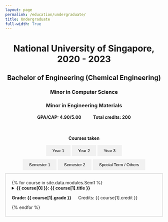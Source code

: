 ```yaml
---
layout: page
permalink: /education/undergraduate/
title: Undergraduate
full-width: True
---
```


<h1 style="text-align: center;">National University of Singapore, 2020 - 2023</h1>
<h2 style="text-align: center;"> Bachelor of Engineering (Chemical Engineering)</h2>
<h3 style="text-align: center;"> Minor in Computer Science</h3>
<h3 style="text-align: center;"> Minor in Engineering Materials</h3>  
<h4 style="text-align: center;"> GPA/CAP: 4.90/5.00 &emsp; &emsp; Total credits: 200</h4>  
&nbsp;
<p style="text-align: center;"><b>Courses taken</b></p>

<div class="tab-container">
  <div class="bar">
    <button class="item button tablink selected" onclick="openTab(event, 'year', 'Year 1', 'tablink')">Year 1</button>
    <button class="item button tablink" onclick="openTab(event, 'year', 'Year 2', 'tablink')">Year 2</button>
    <button class="item button tablink" onclick="openTab(event, 'year', 'Year 3', 'tablink')">Year 3</button>
  </div>

  <div id="Year 1" class="tab-container  year">
    <div class="bar">
      <button class="item button tablink2 selected" onclick="openTab(event, 'child', 'sem1', 'tablink2')">Semester 1</button>
      <button class="item button tablink2" onclick="openTab(event, 'child', 'sem2', 'tablink2')">Semester 2</button>
      <button class="item button tablink2" onclick="openTab(event, 'child', 'st1', 'tablink2')">Special Term / Others</button>
    </div>
    <div id="sem1" class="tab-container  child">
        {% for course in site.data.modules.Sem1 %}
            <details>
            <summary>
                <b>{{ course[0] }}: {{ course[1].title }}</b>
                <p><b>Grade: {{ course[1].grade }}</b> &emsp; Credits: {{ course[1].credit }}</p>
            </summary>
            <p>{{ course[1].description }}</p>
            </details>
        {% endfor %}
    </div>
    <div id="sem2" class="tab-container  child" style="display:none">
        {% for course in site.data.modules.Sem2 %}
            <details>
            <summary>
                <b>{{ course[0] }}: {{ course[1].title }}</b>
                <p><b>Grade: {{ course[1].grade }}</b> &emsp; Credits: {{ course[1].credit }}</p>
            </summary>
            <p>{{ course[1].description }}</p>
            </details>
        {% endfor %}
    </div>
    <div id="st1" class="tab-container  child" style="display:none">
        {% for course in site.data.modules.year1st %}
            <details>
            <summary>
                <b>{{ course[0] }}: {{ course[1].title }}</b>
                {% if course[0] == "EG1311" %}
                <p><i>Done as Advanced Placement Credits (APC)</i></p>
                {% endif %}
                <p><b>Grade: {{ course[1].grade }}</b> &emsp; Credits: {{ course[1].credit }}</p>
            </summary>
            <p>{{ course[1].description }}</p>
            </details>
        {% endfor %}
        <details>
            <summary>
            <b>PV1x: Solar Energy: Photovoltaic (PV) Energy Conversion</b>
            <p><i>Done as Design your Own Module (DYOM)</i></p>
            <p><b>Grade: CS</b> &emsp; Credits: 5 &emsp;<a href="https://courses.edx.org/certificates/8ec3c2b8e37a41aea3c3240abd798e1e">Certificate</a></p>
            </summary>
            <p>The key factor in getting more efficient and cheaper solar energy panels is the advance in the development of photovoltaic cells. In this course, you will learn how photovoltaic cells convert solar energy into usable electricity. You will also discover how to tackle potential loss mechanisms in solar cells. By understanding the semiconductor physics and optics involved, you will develop in-depth knowledge of how a photovoltaic cell works under different conditions. You will learn how to model all aspects of a working solar cell. For engineers and scientists working in the photovoltaic industry, this course is an absolute must to understand the opportunities for solar cell innovation.</p>
        </details>

        <details>
            <summary>
            <b>PV2x: Solar Energy: Photovoltaic (PV) Technologies</b>
            <p><i>Done as Design your Own Module (DYOM)</i></p>
            <p><b>Grade: CS</b> &emsp; Credits: 3 &emsp;<a href="https://courses.edx.org/certificates/49b58a1d11fd41a8a8e2b7e244658cc6">Certificate</a></p>
            </summary>
            <p>The technologies used to produce solar cells and photovoltaic modules are advancing to deliver highly efficient and flexible solar panels. In this course you will explore the main PV technologies in the current market. You will gain in-depth knowledge about crystalline silicon based solar cells (90% market share) as well as other up and coming technologies like CdTe, CIGS and Perovskites. This course provides answers to the questions: How are solar cells made from raw materials? Which technologies have the potential to be the major players for different applications in the future? What different techniques are used for the processing and characterization of the various PV technologies?</p>
        </details>
    </div>

  </div>

  <div id="Year 2" class="tab-container  year" style="display:none">
    <div class="bar">
      <button class="item button tablink2 selected" onclick="openTab(event, 'child', 'sem3', 'tablink2')">Semester 1</button>
      <button class="item button tablink2" onclick="openTab(event, 'child', 'sem4', 'tablink2')">Semester 2</button>
      <button class="item button tablink2" onclick="openTab(event, 'child', 'st2', 'tablink2')">Special Term / Others</button>
    </div>
    <div id="sem3" class="tab-container  child" style="display:none">
        {% for course in site.data.modules.Sem3 %}
            <details>
            <summary>
                <b>{{ course[0] }}: {{ course[1].title }}</b>
                <p><b>Grade: {{ course[1].grade }}</b> &emsp; Credits: {{ course[1].credit }}</p>
            </summary>
            <p>{{ course[1].description }}</p>
            </details>
        {% endfor %}
    </div>
    <div id="sem4" class="tab-container  child" style="display:none">
        {% for course in site.data.modules.Sem4 %}
            <details>
            <summary>
                <b>{{ course[0] }}: {{ course[1].title }}</b>
                {% if course[0] == "EG2605" %}
                <p><i>Research under Assistant Professor He Qian's group</i></p>
                {% endif %}
                <p><b>Grade: {{ course[1].grade }}</b> &emsp; Credits: {{ course[1].credit }}</p>
            </summary>
            <p>{{ course[1].description }}</p>
            </details>
        {% endfor %}
    </div>
    <div id="st2" class="tab-container  child" style="display:none">
        {% for course in site.data.modules.year2st %}
            <details>
            <summary>
                <b>{{ course[0] }}: {{ course[1].title }}</b>
                {% if course[0] == "EG2701A" %}
                <p><i>Research under Assistant Professor Pieremanuele Canepa's group</i></p>
                {% endif %}
                <p><b>Grade: {{ course[1].grade }}</b> &emsp; Credits: {{ course[1].credit }}</p>
            </summary>
            <p>{{ course[1].description }}</p>
            </details>
        {% endfor %}
        <details>
            <summary>
            <b>IWC207: Statistics</b>
            <p><i>Done in Korea University (Winter School)</i></p>
            <p><b>Grade: CS</b> &emsp; Credits: 4 </p>
            </summary>
            <p>This course provides a broad introduction to statistical practice and data analysis techniques. It aims to equip students with a basic understanding of statistics, so that they can employ appropriate methods of analysis in various circumstances. The techniques learnt are widely used in the sciences, social sciences, business and many other fields of study. Topics covered include collecting data, getting information from data, data manipulation, statistical inference, regression and analysis of categorical data.</p>
        </details>
    </div>

  </div>

  <div id="Year 3" class="tab-container  year" style="display:none">
    <div class="bar">
      <button class="item button tablink2 selected" onclick="openTab(event, 'child', 'sem5', 'tablink2')">Semester 1</button>
      <button class="item button tablink2" onclick="openTab(event, 'child', 'sem6', 'tablink2')">Semester 2</button>
    </div>
    <div id="sem5" class="tab-container  child" style="display:none">
    {% for course in site.data.modules.Sem5 %}
        <details>
        <summary>
            <b>{{ course[0] }}: {{ course[1].title }}</b>
            {% if course[0] == "EG3611A" %}
            <p><i>Research intern in the Agency for Science, Technology and Research (A*STAR)</i></p>
            {% endif %}
            <p><b>Grade: {{ course[1].grade }}</b> &emsp; Credits: {{ course[1].credit }}</p>
        </summary>
        <p>{{ course[1].description }}</p>
        </details>
    {% endfor %}
    </div>
    <div id="sem6" class="tab-container  child" style="display:none">
    {% for course in site.data.modules.Sem6 %}
        <details>
        <summary>
            <b>{{ course[0] }}: {{ course[1].title }}</b>
            {% if course[0] == "CN4118" %}
            <p><i>Research under Professor Karimi's group</i></p>
            {% endif %}
            <p><b>Grade: {{ course[1].grade }}</b> &emsp; Credits: {{ course[1].credit }}</p>
        </summary>
        <p>{{ course[1].description }}</p>
        </details>
    {% endfor %}
    </div>
  </div>
</div>

<script>
  function openTab(evt, tabBarName, cityName, tablinkName) {
    var i, x, tablinks;
    x = document.getElementsByClassName(tabBarName);
    for (i = 0; i < x.length; i++) {
      x[i].style.display = "none";
    }
    tablinks = document.getElementsByClassName(tablinkName);
    for (i = 0; i < x.length; i++) {
      tablinks[i].className = tablinks[i].className.replace(" selected", "");
    }
    document.getElementById(cityName).style.display = "block";
    evt.currentTarget.className += " selected";
  }
</script>

<style>
.tab-container {
  border: None;
  padding: 0px;
  align-items: center;
  text-align: center;
}

.selected {
  background-color: #fff;
}

.item {
  background-color: #f1f1f1;
  border: none;
  padding: 10px 20px;
  cursor: pointer;
  transition: background-color 0.3s;
}

.bar {
    display: inline-block;
    margin-bottom: 10px;
}

.child {
    text-align: left;
    border: 1px solid #ccc;
    padding: 20px
}
</style> 